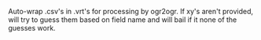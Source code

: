 Auto-wrap .csv's in .vrt's for processing by ogr2ogr. If xy's aren't provided, will try to guess them based on field name and will bail if it none of the guesses work.
